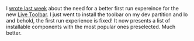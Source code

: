 I [wrote last
week](http://devhawk.net/2006/03/10/hawk-eye-on-live-toolbar-first-run-experience/)
about the need for a better first run expereince for the new [Live
Toolbar](http://toolbar.live.com). I just went to install the toolbar on
my dev partition and lo and behold, the first run experience is fixed!
It now presents a list of installable components with the most popular
ones preselected. Much better.
